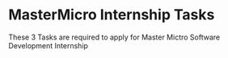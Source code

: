 # MasterMicro Internship Tasks <br/>

These 3 Tasks are required to apply for Master Mictro Software Development Internship
